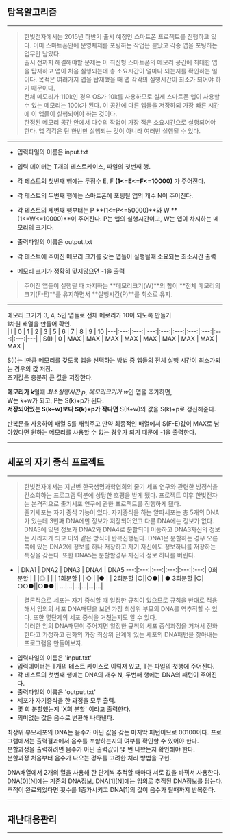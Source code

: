 ## 탐욕알고리즘
***
> 한빛전자에서는 2015년 하반기 출시 예정인 스마트폰 프로젝트를 진행하고 있다. 이미 스마트폰안에 운영체제를 포팅하는 작업은 끝났고 각종 앱을 포팅하는 업무만 남았다.   
> 출시 전까지 해결해야할 문제는 이 최신형 스마트폰의 메모리 공간에 최대한 앱을 탑재하고 앱이 처음 실행되는데 총 소요시간이 얼마나 되는지를 확인하는 일이다. 목적은 여러가지 앱을 탑재했을 때 앱 각각의 실행시간이 최소가 되어야 하기 때문이다.   
> 전체 메모리가 110k인 경우 OS가 10k를 사용하므로 실제 스마트폰 앱이 사용할 수 있는 메모리는 100k가 된다. 이 공간에 다른 앱들을 저장하되 가장 빠른 시간에 이 앱들이 실행되어야 하는 것이다.   
> 한정된 메모리 공간 안에서 다수의 작업이 가장 적은 소요시간으로 실행되어야 한다.
> 앱 각각은 단 한번만 실행되는 것이 아니라 여러번 실행될 수 있다.
***
- 입력파일의 이름은 input.txt
- 입력 데이터는 T개의 테스트케이스, 파일의 첫번째 행.
- 각 테스트의 첫번째 행에는 두정수 E, F **(1<=E<=F<=10000)** 가 주어진다.
- 각 테스트의 두번째 행에는 스마트폰에 포팅될 앱의 개수 N이 주어진다.
- 각 테스트의 세번째 행부터는 P **(1<=P<=50000)**와 W **(1<=W<=10000)**이 주어진다. P는 앱의 실행시간이고, W는 앱이 차지하는 메모리의 크기다.

- 출력파일의 이름은 output.txt
- 각 테스트에 주어진 메모리 크기를 갖는 앱들이 실행될때 소요되는 최소시간 출력
- 메모리 크기가 정확히 맞지않으면 -1을 출력
> 주어진 앱들이 실행될 때 차지하는 **메모리크기(W)**의 합이 **전체 메모리의 크기(F-E)**를 유지하면서 **실행시간(P)**를 최소로 유지.   
*** 
메모리 크기가 3, 4, 5인 앱들로 전체 메로리가 10이 되도록 만들기   
1차원 배열을 만들어 확인.   
| I | 0 | 1 | 2 | 3 | 5 | 6 | 7 | 8 | 9 | 10
|---|:---:|:---:|:---:|:---:|:---:|:---:|:---:|:---:|:---:|---|
| S(I) | 0 | MAX |  MAX | MAX | MAX | MAX | MAX | MAX | MAX | MAX |   

S(I)는 I만큼 메모리를 갖도록 앱을 선택하는 방법 중 앱들의 전체 실행 시간이 최소가되는 경우의 값 저장.   
초기값은 충분히 큰 값을 저장한다.   
   
**메모리가 k**일때 *최소실행시간 p*, *메모리크기가 w*인 앱을 추가하면,    
W는 k+w가 되고, P는 S(k)+p가 된다.   
**저장되어있는 S(k+w)보다 S(k)+p가 작다면** S(K+w)의 값을 S(k)+p로 갱신해준다.
   

   반복문을 사용하여 배열 S를 채워주고 만약 최종적인 배열에서 S(F-E)값이 MAX로 남아있다면 원하는 메모리를 사용할 수 없는 경우가 되기 때문에 -1을 출력한다.   

***
## 세포의 자기 증식 프로젝트
***
> 한빛전자에서는 지난번 한국생명과학협회의 줄기 세포 연구와 관련한 방정식을 간소화하는 프로그램 덕분에 상당한 호평을 받게 됐다. 프로젝트 이후 한빛전자는 본격적으로 줄기세포 연구에 관한 프로젝트를 진행하게 됐다.   
> 줄기세포는 자기 증식 기능이 있다. 자기증식을 하는 알파세포는 총 5개의 DNA가 있는데 3번째 DNA에만 정보가 저장되어있고 다른 DNA에는 정보가 없다.
> DNA3에 있던 정보가 DNA2와 DNA4로 분할되어 이동하고 DNA3자신의 정보는 사라지게 되고 이와 같은 방식이 반복진행된다.
> DNA1은 분할하는 경우 오른쪽에 있는 DNA2에 정보를 하나 저장하고 자기 자신에도 정보하나를 저장하는 특징을 갖는다. 또한 DNA5는 분할할경우 자신의 정보 하나를 버린다.   

- | DNA1 | DNA2 | DNA3 | DNA4 | DNA5
---:|:---:|:---:|:---:|:---:|:---:|
0회분할 | | |◎ | | |
1회분할 | | ○ | |● | |
2회분할 |○||○●| | ●
3회분할 |○|○○●||○●●||
...|...|...|...|...|...|
> 결론적으로 세포는 자기 증식할 때 일정한 규칙이 있으므로 규칙을 반대로 적용해서 임의의 세포 DNA패턴을 보면 가장 최상위 부모의 DNA를 역추적할 수 있다. 또한 몇단계의 세포 증식을 거쳤는지도 알 수 있다.   
> 이러한 임의 DNA패턴이 주어지면 일정한 규칙의 세포 증식과정을 거쳐서 진화한다고 가정하고 진화의 가장 최상위 단계에 있는 세포의 DNA패턴을 찾아내는 프로그램을 만들어보자.   
- 입력파일의 이름은 'input.txt'
- 입력데이터는 T개의 테스트 케이스로 이뤄져 있고, T는 파일의 첫행에 주어진다.
- 각 테스트의 첫번째 행에는 DNA의 개수 N, 두번째 행에는 DNA의 패턴이 주어진다.
- 출력파일의 이름은 'output.txt'
- 세포가 자기증식을 한 과정을 모두 출력.
- 몇 회 분할했는지 'X회 분할' 이라고 출력한다.
- 의미없는 값은 음수로 변환해 나타낸다.   

최상위 부모세포의 DNA는 음수가 아닌 값을 갖는 마지막 패턴이므로 00100이다. 프로그램에서는 출력결과에서 음수를 포함하는지의 여부를 확인할 수 있어야 한다.   
분할과정을 출력하려면 음수가 아닌 출력값이 몇 번 나왔는지 확인해야 한다.   
분할과정 처음부터 음수가 나오는 경우를 고려한 처리 방법을 구현.   
   
DNA배열에서 2개의 열을 사용해 한 단계씩 추적할 때마다 서로 값을 바꿔서 사용한다.   
DNA[0][N]에는 기존의 DNA정보, DNA[1][N]에는 임의로 추적된 DNA정보를 담는다.   
추적이 완료되었다면 횟수를 1증가시키고
DNA[1]의 값이 음수가 될때까지 반복한다.


***
## 재난대응관리
***

